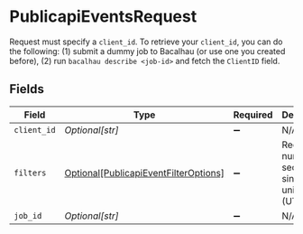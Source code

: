 # PublicapiEventsRequest

Request must specify a `client_id`. To retrieve your `client_id`, you can do the following: (1) submit a dummy job to Bacalhau (or use one you created before), (2) run `bacalhau describe <job-id>` and fetch the `ClientID` field.


## Fields

| Field                                                                                       | Type                                                                                        | Required                                                                                    | Description                                                                                 | Example                                                                                     |
| ------------------------------------------------------------------------------------------- | ------------------------------------------------------------------------------------------- | ------------------------------------------------------------------------------------------- | ------------------------------------------------------------------------------------------- | ------------------------------------------------------------------------------------------- |
| `client_id`                                                                                 | *Optional[str]*                                                                             | :heavy_minus_sign:                                                                          | N/A                                                                                         | ac13188e93c97a9c2e7cf8e86c7313156a73436036f30da1ececc2ce79f9ea51                            |
| `filters`                                                                                   | [Optional[PublicapiEventFilterOptions]](../../models/shared/publicapieventfilteroptions.md) | :heavy_minus_sign:                                                                          | Records the number of seconds since the unix epoch (UTC)                                    |                                                                                             |
| `job_id`                                                                                    | *Optional[str]*                                                                             | :heavy_minus_sign:                                                                          | N/A                                                                                         | 9304c616-291f-41ad-b862-54e133c0149e                                                        |